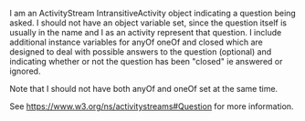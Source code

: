 I am an ActivityStream IntransitiveActivity object indicating a question being asked. I should not have an object variable set, since the question itself is usually in the name and I as an activity represent that question. I include additional instance variables for anyOf oneOf and closed which are designed to deal with possible answers to the question (optional) and indicating whether or not the question has been "closed" ie answered or ignored.

Note that I should not have both anyOf and oneOf set at the same time.

See https://www.w3.org/ns/activitystreams#Question for more information.